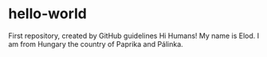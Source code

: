 # hello-world
First repository, created by GitHub guidelines 
Hi Humans!
My name is Elod. I am from Hungary the country of Paprika and Pálinka.
